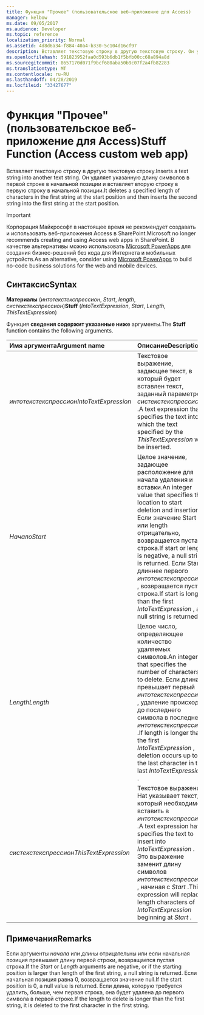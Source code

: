 ```yaml
---
title: Функция "Прочее" (пользовательское веб-приложение для Access)
manager: kelbow
ms.date: 09/05/2017
ms.audience: Developer
ms.topic: reference
localization_priority: Normal
ms.assetid: 4d8d6a34-f884-40a4-b330-5c104d16cf97
description: Вставляет текстовую строку в другую текстовую строку. Он удаляет указанную длину символов в первой строке в начальной позиции и вставляет вторую строку в первую строку в начальной позиции.
ms.openlocfilehash: 591823952faa0d593b6db1f5bfb00cc68a894a8d
ms.sourcegitcommit: 8657170d071f9bcf680aba50b9c07f2a4fb82283
ms.translationtype: MT
ms.contentlocale: ru-RU
ms.lasthandoff: 04/28/2019
ms.locfileid: "33427677"
---
```

# <a name="stuff-function-access-custom-web-app"></a><span data-ttu-id="4c31a-104">Функция "Прочее" (пользовательское веб-приложение для Access)</span><span class="sxs-lookup"><span data-stu-id="4c31a-104">Stuff Function (Access custom web app)</span></span>

<span data-ttu-id="4c31a-105">Вставляет текстовую строку в другую текстовую строку.</span><span class="sxs-lookup"><span data-stu-id="4c31a-105">Inserts a text string into another text string.</span></span> <span data-ttu-id="4c31a-106">Он удаляет указанную длину символов в первой строке в начальной позиции и вставляет вторую строку в первую строку в начальной позиции.</span><span class="sxs-lookup"><span data-stu-id="4c31a-106">It deletes a specified length of characters in the first string at the start position and then inserts the second string into the first string at the start position.</span></span>
  
> [!IMPORTANT]
> <span data-ttu-id="4c31a-107">Корпорация Майкрософт в настоящее время не рекомендует создавать и использовать веб-приложения Access в SharePoint.</span><span class="sxs-lookup"><span data-stu-id="4c31a-107">Microsoft no longer recommends creating and using Access web apps in SharePoint.</span></span> <span data-ttu-id="4c31a-108">В качестве альтернативы можно использовать [Microsoft PowerApps](https://powerapps.microsoft.com/en-us/) для создания бизнес-решений без кода для Интернета и мобильных устройств.</span><span class="sxs-lookup"><span data-stu-id="4c31a-108">As an alternative, consider using [Microsoft PowerApps](https://powerapps.microsoft.com/en-us/) to build no-code business solutions for the web and mobile devices.</span></span> 
  
## <a name="syntax"></a><span data-ttu-id="4c31a-109">Синтаксис</span><span class="sxs-lookup"><span data-stu-id="4c31a-109">Syntax</span></span>

 <span data-ttu-id="4c31a-110">**Материалы** (*интотекстекспрессион*, *Start*, *length*, *систекстекспрессион*)</span><span class="sxs-lookup"><span data-stu-id="4c31a-110">**Stuff** (*IntoTextExpression*, *Start*, *Length*, *ThisTextExpression*)</span></span> 
  
<span data-ttu-id="4c31a-111">Функция **сведения содержит указанные ниже** аргументы.</span><span class="sxs-lookup"><span data-stu-id="4c31a-111">The **Stuff** function contains the following arguments.</span></span> 
  
|<span data-ttu-id="4c31a-112">**Имя аргумента**</span><span class="sxs-lookup"><span data-stu-id="4c31a-112">**Argument name**</span></span>|<span data-ttu-id="4c31a-113">**Описание**</span><span class="sxs-lookup"><span data-stu-id="4c31a-113">**Description**</span></span>|
|:-----|:-----|
| <span data-ttu-id="4c31a-114">*интотекстекспрессион*</span><span class="sxs-lookup"><span data-stu-id="4c31a-114">*IntoTextExpression*</span></span>  <br/> |<span data-ttu-id="4c31a-115">Текстовое выражение, задающее текст, в который будет вставлен текст, заданный параметром *систекстекспрессион* .</span><span class="sxs-lookup"><span data-stu-id="4c31a-115">A text expression that specifies the text into which the text specified by the  *ThisTextExpression*  will be inserted.</span></span>  <br/> |
| <span data-ttu-id="4c31a-116">*Начало*</span><span class="sxs-lookup"><span data-stu-id="4c31a-116">*Start*</span></span>  <br/> |<span data-ttu-id="4c31a-117">Целое значение, задающее расположение для начала удаления и вставки.</span><span class="sxs-lookup"><span data-stu-id="4c31a-117">An integer value that specifies the location to start deletion and insertion.</span></span> <span data-ttu-id="4c31a-118">Если значение Start или length отрицательно, возвращается пустая строка.</span><span class="sxs-lookup"><span data-stu-id="4c31a-118">If start or length is negative, a null string is returned.</span></span> <span data-ttu-id="4c31a-119">Если Start длиннее первого *интотекстекспрессион* , возвращается пустая строка.</span><span class="sxs-lookup"><span data-stu-id="4c31a-119">If start is longer than the first  *IntoTextExpression*  , a null string is returned.</span></span>  <br/> |
| <span data-ttu-id="4c31a-120">*Length*</span><span class="sxs-lookup"><span data-stu-id="4c31a-120">*Length*</span></span>  <br/> |<span data-ttu-id="4c31a-121">Целое число, определяющее количество удаляемых символов.</span><span class="sxs-lookup"><span data-stu-id="4c31a-121">An integer that specifies the number of characters to delete.</span></span> <span data-ttu-id="4c31a-122">Если длина превышает первый *интотекстекспрессион* , удаление происходит до последнего символа в последнем *интотекстекспрессион* .</span><span class="sxs-lookup"><span data-stu-id="4c31a-122">If length is longer than the first  *IntoTextExpression*  , deletion occurs up to the last character in the last  *IntoTextExpression*  .</span></span>  <br/> |
| <span data-ttu-id="4c31a-123">*систекстекспрессион*</span><span class="sxs-lookup"><span data-stu-id="4c31a-123">*ThisTextExpression*</span></span>  <br/> |<span data-ttu-id="4c31a-124">Текстовое выражение Hat указывает текст, который необходимо вставить в *интотекстекспрессион* .</span><span class="sxs-lookup"><span data-stu-id="4c31a-124">A text expression hat specifies the text to insert into  *IntoTextExpression*  .</span></span> <span data-ttu-id="4c31a-125">Это выражение заменит длину символов *интотекстекспрессион* , начиная с *Start* .</span><span class="sxs-lookup"><span data-stu-id="4c31a-125">This expression will replace length characters of  *IntoTextExpression*  beginning at  *Start*  .</span></span>  <br/> |
   
## <a name="remarks"></a><span data-ttu-id="4c31a-126">Примечания</span><span class="sxs-lookup"><span data-stu-id="4c31a-126">Remarks</span></span>

<span data-ttu-id="4c31a-127">Если аргументы *начала* или *длины* отрицательны или если начальная позиция превышает длину первой строки, возвращается пустая строка.</span><span class="sxs-lookup"><span data-stu-id="4c31a-127">If the  *Start*  or  *Length*  arguments are negative, or if the starting position is larger than length of the first string, a null string is returned.</span></span> <span data-ttu-id="4c31a-128">Если начальная позиция равна 0, возвращается значение null.</span><span class="sxs-lookup"><span data-stu-id="4c31a-128">If the start position is 0, a null value is returned.</span></span> <span data-ttu-id="4c31a-129">Если длина, которую требуется удалить, больше, чем первая строка, она будет удалена до первого символа в первой строке.</span><span class="sxs-lookup"><span data-stu-id="4c31a-129">If the length to delete is longer than the first string, it is deleted to the first character in the first string.</span></span> 
  

